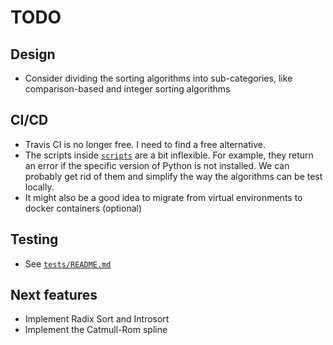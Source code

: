# TODO

## Design

- Consider dividing the sorting algorithms into sub-categories, like comparison-based and integer sorting algorithms

## CI/CD

- Travis CI is no longer free. I need to find a free alternative.
- The scripts inside [`scripts`](../scripts) are a bit inflexible. For example, they return an error if the specific version of Python is not installed. We can probably get rid of them and simplify the way the algorithms can be test locally.
- It might also be a good idea to migrate from virtual environments to docker containers (optional)

## Testing

- See [`tests/README.md`](../tests/README.md)

## Next features

- Implement Radix Sort and Introsort
- Implement the Catmull-Rom spline
